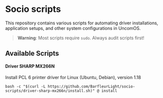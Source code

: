 # Socio scripts

This repository contains various scripts for automating driver installations, application setups, and other system configurations in UncomOS.

> **Warning**: Most scripts require `sudo`. Always audit scripts first!

## Available Scripts 

#### Driver SHARP MX266N

Install PCL 6 printer driver for Linux (Ubuntu, Debian), version 1.18

```
bash -c "$(curl -L https://github.com/BarfleurLight/socio-scripts/driver-sharp-mx266n/install.sh)" @ install
```

